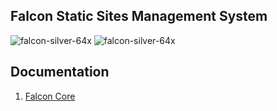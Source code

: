## Falcon Static Sites Management System


![falcon-silver-64x](https://github.com/rozard-falcon/faldoc/assets/88043055/56042f4b-71bd-40b5-b6e8-06083c1d2452)  ![falcon-silver-64x](https://github.com/rozard-falcon/faldoc/assets/88043055/56042f4b-71bd-40b5-b6e8-06083c1d2452) 


## Documentation
1. [Falcon Core](https://github.com/falcon-docus/core/wiki)





